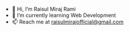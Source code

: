 - 👋 Hi, I’m Raisul Miraj Rami
- 🌱 I’m currently learning Web Development
- 📫 Reach me at raisulmirajofficial@gmail.com

